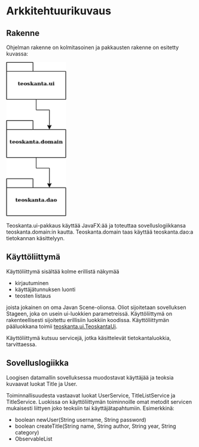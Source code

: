 # Arkkitehtuurikuvaus

## Rakenne

Ohjelman rakenne on kolmitasoinen ja pakkausten rakenne on esitetty kuvassa:

<img src="https://github.com/NuiS4ncE/ot-harjoitustyo/blob/master/Teoskanta/dokumentointi/images/ak1.png" width="160">

Teoskanta.ui-pakkaus käyttää JavaFX:ää ja toteuttaa sovelluslogiikkansa teoskanta.domain:in kautta. Teoskanta.domain taas käyttää teoskanta.dao:a tietokannan käsittelyyn. 

## Käyttöliittymä 

Käyttöliittymä sisältää kolme erillistä näkymää

- kirjautuminen
- käyttäjätunnuksen luonti
- teosten listaus

joista jokainen on oma Javan Scene-olionsa. Oliot sijoitetaan sovelluksen Stageen, joka on 
usein ui-luokkien parametreissä. Käyttöliittymä on rakenteellisesti sijoitettu erillisiin luokkiin koodissa.
Käyttöliittymän pääluokkana toimii [teoskanta.ui.TeoskantaUi](https://github.com/NuiS4ncE/ot-harjoitustyo/blob/master/Teoskanta/src/main/java/teoskanta/ui/TeoskantaUi.java). 

Käyttöliittymä kutsuu servicejä, jotka käsittelevät tietokantaluokkia, tarvittaessa.


## Sovelluslogiikka 

Loogisen datamallin sovelluksessa muodostavat käyttäjää ja teoksia kuvaavat luokat Title ja User. 

[]()

Toiminnallisuudesta vastaavat luokat UserService, TitleListService ja TitleService. Luokissa on käyttöliittymän toiminnoille omat metodit servicen mukaisesti liittyen joko teoksiin tai käyttäjätapahtumiin. 
Esimerkkinä: 
 - boolean newUser(String username, String password)
 - boolean createTitle(String name, String author, String year, String category)
 - ObservableList<Title>getObservableTitles(String category)
 - boolean deleteTitle(Title title)

TitleService ja TitleListService pakkauksessa teoskanta.title käyttävät tietokantaan tallennettuja tietoja pakkauksessa teoskanta.title.dao olevan DBTitleDaon kautta. 
Pakkauksessa teoskanta.user oleva UserService taas käyttää tietoja pakkauksessa teoskanta.user.dao olevan DBUserDaon kautta. 
